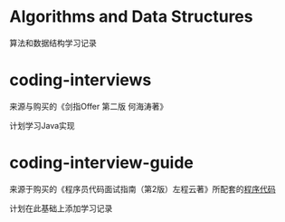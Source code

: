 # Algorithms and Data Structures
算法和数据结构学习记录

# coding-interviews
来源与购买的《剑指Offer 第二版 何海涛著》

计划学习Java实现

# coding-interview-guide
来源于购买的《程序员代码面试指南（第2版）左程云著》所配套的[程序代码](http://www.broadview.com.cn/35486)

计划在此基础上添加学习记录
